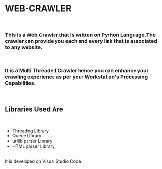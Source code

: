 # 
<H1>WEB-CRAWLER</H1><br>

<H3>This is a Web Crawler that is written on Pyrhon Language.The crawler can provide you each and every link that is associated to any website.</H3><br>
<H3>It is a Multi Threaded Crawler hence you can enhance your crawling experience as per your Workstation's Processing Capabilities. </H3><BR>
<H2>Libraries Used Are</H2><br>
<ul>
<li>Threading Library</li>
<li>Queue Library</li>
<li>urllib parser Library</li>
<li>HTML parser Library</li>
</ul>
<br>
It is developed on Visual Studio Code.


